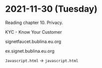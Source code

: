 # 2021-11-30 (Tuesday)

Reading chapter 10. Privacy.

KYC - Know Your Customer

signetfaucet.bublina.eu.org

ex.signet.bublina.eu.org

`Javascript.html` → `javascript.html`
